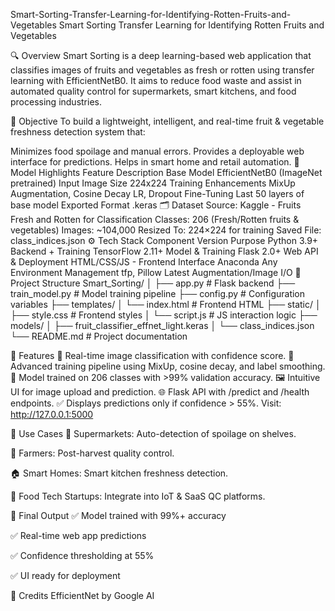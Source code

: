 Smart-Sorting-Transfer-Learning-for-Identifying-Rotten-Fruits-and-Vegetables
Smart Sorting Transfer Learning for Identifying Rotten Fruits and Vegetables

🔍 Overview
Smart Sorting is a deep learning-based web application that classifies images of fruits and vegetables as fresh or rotten using transfer learning with EfficientNetB0. It aims to reduce food waste and assist in automated quality control for supermarkets, smart kitchens, and food processing industries.

🎯 Objective
To build a lightweight, intelligent, and real-time fruit & vegetable freshness detection system that:

Minimizes food spoilage and manual errors.
Provides a deployable web interface for predictions.
Helps in smart home and retail automation.
🧠 Model Highlights
Feature	Description
Base Model	EfficientNetB0 (ImageNet pretrained)
Input Image Size	224x224
Training Enhancements	MixUp Augmentation, Cosine Decay LR, Dropout
Fine-Tuning	Last 50 layers of base model
Exported Format	.keras
🗂️ Dataset
Source: Kaggle - Fruits Fresh and Rotten for Classification
Classes: 206 (Fresh/Rotten fruits & vegetables)
Images: ~104,000
Resized To: 224×224 for training
Saved File: class_indices.json
⚙️ Tech Stack
Component	Version	Purpose
Python	3.9+	Backend + Training
TensorFlow	2.11+	Model & Training
Flask	2.0+	Web API & Deployment
HTML/CSS/JS	-	Frontend Interface
Anaconda	Any	Environment Management
tfp, Pillow	Latest	Augmentation/Image I/O
📁 Project Structure
Smart_Sorting/ │ ├── app.py # Flask backend ├── train_model.py # Model training pipeline ├── config.py # Configuration variables ├── templates/ │ └── index.html # Frontend HTML ├── static/ │ ├── style.css # Frontend styles │ └── script.js # JS interaction logic ├── models/ │ ├── fruit_classifier_effnet_light.keras │ └── class_indices.json └── README.md # Project documentation

🚀 Features
🔎 Real-time image classification with confidence score.
🔄 Advanced training pipeline using MixUp, cosine decay, and label smoothing.
🧠 Model trained on 206 classes with >99% validation accuracy.
🖼️ Intuitive UI for image upload and prediction.
🌐 Flask API with /predict and /health endpoints.
✅ Displays predictions only if confidence > 55%.
Visit: http://127.0.0.1:5000

🎯 Use Cases 🛒 Supermarkets: Auto-detection of spoilage on shelves.

🚜 Farmers: Post-harvest quality control.

🏠 Smart Homes: Smart kitchen freshness detection.

🧪 Food Tech Startups: Integrate into IoT & SaaS QC platforms.

🏁 Final Output ✅ Model trained with 99%+ accuracy

✅ Real-time web app predictions

✅ Confidence thresholding at 55%

✅ UI ready for deployment

🙌 Credits EfficientNet by Google AI
